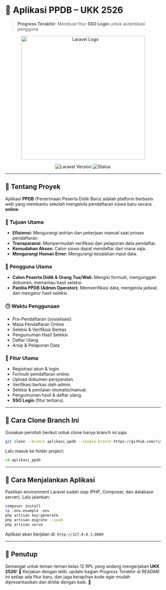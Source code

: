 # 📂 Aplikasi PPDB – UKK 2526

> **Progress Terakhir:** Membuat fitur **SSO Login** untuk autentikasi pengguna.

<p align="center"><a href="https://laravel.com" target="_blank"><img src="https://raw.githubusercontent.com/laravel/art/master/logo-lockup/5%20SVG/2%20CMYK/1%20Full%20Color/laravel-logolockup-cmyk-red.svg" width="400" alt="Laravel Logo"></a></p>

<p align="center">
<img src="https://img.shields.io/badge/Laravel-12.x-red" alt="Laravel Version">
<img src="https://img.shields.io/badge/Status-Development-orange" alt="Status">
</p>

---

## 📌 Tentang Proyek

Aplikasi **PPDB** (Penerimaan Peserta Didik Baru) adalah platform berbasis web yang membantu sekolah mengelola pendaftaran siswa baru secara **online**.

### 🎯 Tujuan Utama

-   **Efisiensi:** Mengurangi antrian dan pekerjaan manual saat proses pendaftaran.
-   **Transparansi:** Mempermudah verifikasi dan pelaporan data pendaftar.
-   **Kemudahan Akses:** Calon siswa dapat mendaftar dari mana saja.
-   **Mengurangi Human Error:** Mengurangi kesalahan input data.

### 👥 Pengguna Utama

-   **Calon Peserta Didik & Orang Tua/Wali:** Mengisi formulir, mengunggah dokumen, memantau hasil seleksi.
-   **Panitia PPDB (Admin Operator):** Memverifikasi data, mengelola jadwal, dan mengatur hasil seleksi.

### 🕒 Waktu Penggunaan

-   Pra-Pendaftaran (sosialisasi)
-   Masa Pendaftaran Online
-   Seleksi & Verifikasi Berkas
-   Pengumuman Hasil Seleksi
-   Daftar Ulang
-   Arsip & Pelaporan Data

### 🔑 Fitur Utama

-   Registrasi akun & login.
-   Formulir pendaftaran online.
-   Upload dokumen persyaratan.
-   Verifikasi berkas oleh admin.
-   Seleksi & penilaian otomatis/manual.
-   Pengumuman hasil & daftar ulang.
-   **SSO Login** (fitur terbaru).

---

## 🔄 Cara Clone Branch Ini

Gunakan perintah berikut untuk clone hanya branch ini saja:

```bash
git clone --branch aplikasi_ppdb --single-branch https://github.com/riskiputraalamzah/ukk2526.git aplikasi_ppdb
```

Lalu masuk ke folder project:

```bash
cd aplikasi_ppdb
```

---

## 🚀 Cara Menjalankan Aplikasi

Pastikan environment Laravel sudah siap (PHP, Composer, dan database server). Lalu jalankan:

```bash
composer install
cp .env.example .env
php artisan key:generate
php artisan migrate --seed
php artisan serve
```

Aplikasi akan berjalan di: `http://127.0.0.1:8000`

---

## 💬 Penutup

Semangat untuk teman-teman kelas 12 RPL yang sedang mengerjakan **UKK 2526**! 💪
Kerjakan dengan teliti, update bagian _Progress Terakhir_ di README ini setiap ada fitur baru, dan jaga kerapihan kode agar mudah dipresentasikan dan dinilai dengan baik. 🚀
